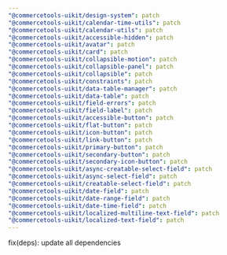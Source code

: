 ```yaml
---
"@commercetools-uikit/design-system": patch
"@commercetools-uikit/calendar-time-utils": patch
"@commercetools-uikit/calendar-utils": patch
"@commercetools-uikit/accessible-hidden": patch
"@commercetools-uikit/avatar": patch
"@commercetools-uikit/card": patch
"@commercetools-uikit/collapsible-motion": patch
"@commercetools-uikit/collapsible-panel": patch
"@commercetools-uikit/collapsible": patch
"@commercetools-uikit/constraints": patch
"@commercetools-uikit/data-table-manager": patch
"@commercetools-uikit/data-table": patch
"@commercetools-uikit/field-errors": patch
"@commercetools-uikit/field-label": patch
"@commercetools-uikit/accessible-button": patch
"@commercetools-uikit/flat-button": patch
"@commercetools-uikit/icon-button": patch
"@commercetools-uikit/link-button": patch
"@commercetools-uikit/primary-button": patch
"@commercetools-uikit/secondary-button": patch
"@commercetools-uikit/secondary-icon-button": patch
"@commercetools-uikit/async-creatable-select-field": patch
"@commercetools-uikit/async-select-field": patch
"@commercetools-uikit/creatable-select-field": patch
"@commercetools-uikit/date-field": patch
"@commercetools-uikit/date-range-field": patch
"@commercetools-uikit/date-time-field": patch
"@commercetools-uikit/localized-multiline-text-field": patch
"@commercetools-uikit/localized-text-field": patch
---
```


fix(deps): update all dependencies
